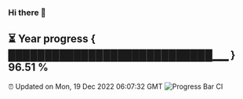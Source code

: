 ### Hi there 👋
⏳ Year progress { ████████████████████████████▁▁ } 96.51 %
---
⏰ Updated on Mon, 19 Dec 2022 06:07:32 GMT
![Progress Bar CI](https://github.com/Moyi321/Moyi321/workflows/Progress%20Bar%20CI/badge.svg)
